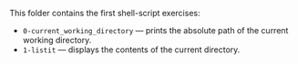 This folder contains the first shell-script exercises:

- `0-current_working_directory` — prints the absolute path of the current working directory.
- `1-listit` — displays the contents of the current directory.
